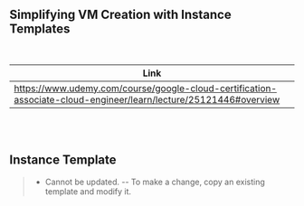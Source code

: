 ## Simplifying VM Creation with Instance Templates

<br />

| Link |
| ---- |
| https://www.udemy.com/course/google-cloud-certification-associate-cloud-engineer/learn/lecture/25121446#overview |

<br />
<br />



## Instance Template

> - Cannot be updated.
> -- To make a change, copy an existing template and modify it.
